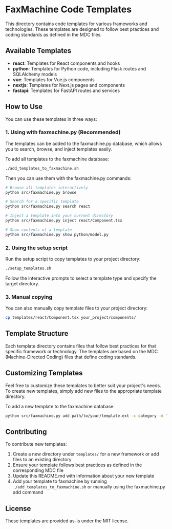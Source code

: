 # FaxMachine Code Templates

This directory contains code templates for various frameworks and technologies. These templates are designed to follow best practices and coding standards as defined in the MDC files.

## Available Templates

- **react**: Templates for React components and hooks
- **python**: Templates for Python code, including Flask routes and SQLAlchemy models
- **vue**: Templates for Vue.js components
- **nextjs**: Templates for Next.js pages and components
- **fastapi**: Templates for FastAPI routes and services

## How to Use

You can use these templates in three ways:

### 1. Using with faxmachine.py (Recommended)

The templates can be added to the faxmachine.py database, which allows you to search, browse, and inject templates easily.

To add all templates to the faxmachine database:

```bash
./add_templates_to_faxmachine.sh
```

Then you can use them with the faxmachine.py commands:

```bash
# Browse all templates interactively
python src/faxmachine.py browse

# Search for a specific template
python src/faxmachine.py search react

# Inject a template into your current directory
python src/faxmachine.py inject react/Component.tsx

# Show contents of a template
python src/faxmachine.py show python/model.py
```

### 2. Using the setup script

Run the setup script to copy templates to your project directory:

```bash
./setup_templates.sh
```

Follow the interactive prompts to select a template type and specify the target directory.

### 3. Manual copying

You can also manually copy template files to your project directory:

```bash
cp templates/react/Component.tsx your_project/components/
```

## Template Structure

Each template directory contains files that follow best practices for that specific framework or technology. The templates are based on the MDC (Machine-Directed Coding) files that define coding standards.

## Customizing Templates

Feel free to customize these templates to better suit your project's needs. To create new templates, simply add new files to the appropriate template directory.

To add a new template to the faxmachine database:

```bash
python src/faxmachine.py add path/to/your/template.ext -c category -d "Description" -t "tag1,tag2"
```

## Contributing

To contribute new templates:

1. Create a new directory under `templates/` for a new framework or add files to an existing directory
2. Ensure your template follows best practices as defined in the corresponding MDC file
3. Update this README.md with information about your new template
4. Add your template to faxmachine by running `./add_templates_to_faxmachine.sh` or manually using the faxmachine.py add command

## License

These templates are provided as-is under the MIT license. 